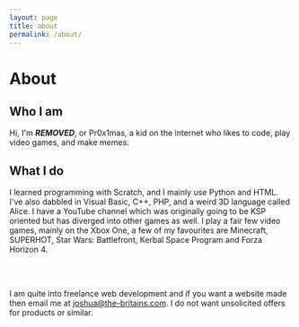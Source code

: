 ```yaml
---
layout: page
title: about
permalink: /about/
---
```


# About

## Who I am

Hi, I'm ***REMOVED***, or Pr0x1mas, a kid on the internet who likes to code, play video games, and make memes.

## What I do

I learned programming with Scratch, and I mainly use Python and HTML. I've also dabbled in Visual Basic, C++, PHP,  and a weird 3D language called Alice. I have a YouTube channel which was originally going to be KSP oriented but has diverged into other games as well. I play a fair few video games, mainly on the Xbox One, a few of my favourites are Minecraft, SUPERHOT, Star Wars: Battlefront, Kerbal Space Program and Forza Horizon 4.

<br><br>

I am quite into freelance web development and if you want a website made then email me at joshua@the-britains.com. I do not want unsolicited offers for products or similar.